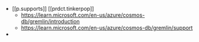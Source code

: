 
- [[p.supports]] [[prdct.tinkerpop]]
  - https://learn.microsoft.com/en-us/azure/cosmos-db/gremlin/introduction
  - https://learn.microsoft.com/en-us/azure/cosmos-db/gremlin/support
- 